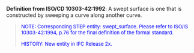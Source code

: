 ﻿**Definition from ISO/CD 10303-42:1992**: A swept surface is one that is constructed by sweeping a curve along another curve.

> <font size="-1" color="#0000FF">NOTE: Corresponding STEP entity:
		  swept_surface. Please refer to ISO/IS 10303-42:1994, p.76 for the final
		  definition of the formal standard. </font>
> 
> <font color="#0000FF" size="-1">HISTORY: New entity in IFC Release
		  2x.</font>
>
